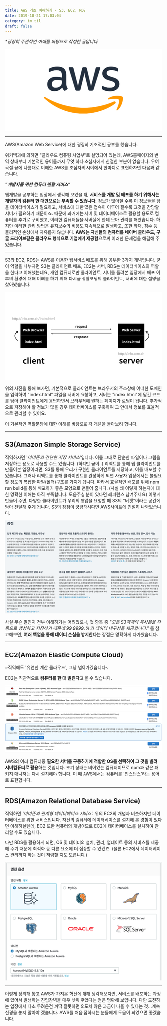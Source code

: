 ```yaml
---
title: AWS 기초 이해하기 - S3, EC2, RDS
date: 2019-10-21 17:03:04
category: im til
draft: false
---
```


_\*굉장히 주관적인 이해를 바탕으로 작성한 글입니다._

![aws](./images/AWS_logo.png)

---

AWS(Amazon Web Service)에 대한 굉장히 기초적인 공부를 했습니다.

위키백과에 의하면 "클라우드 컴퓨팅 사업부"로 설명되어 있는데, AWS홈페이지의 번역 상태부터 기본적인 용어들까지 무엇 하나 초심자에게 친절한 부분이 없습니다. 우여곡절 끝에 나름대로 이해한 AWS를 초심자의 시야에서 한마디로 표현하자면 다음과 같습니다.

**_"개발자를 위한 컴퓨터 렌탈 서비스"_**

웹개발을 공부하는 입장에서 생각해 보았을 때, **서비스를 개발 및 배포를 하기 위해서는 개발자의 컴퓨터 한 대만으로는 부족할 수 있습니다.** 정보가 많아질 수록 이 정보들을 담을 데이터베이스가 필요하고, 서비스에 대한 많은 접속이 이루어 질수록 그것을 감당할 서버가 필요하기 때문이죠. 때문에 과거에는 서버 및 데이터베이스로 활용할 용도로 컴퓨터를 추가로 구비했고, 이러한 컴퓨터들을 서버실에 한데 모아 관리를 해왔습니다. 하지만 이러한 관리 방법은 유지보수의 비용도 지속적으로 발생하고, 또한 화재, 침수 등 물리적인 손상에서 자유롭지 않습니다. **AWS는 자신들의 컴퓨터를 네이버 클라우드, 구글 드라이브같은 클라우드 형식으로 기업에게 제공함**으로써 이러한 문제점을 해결해 주었습니다.

---

S3와 EC2, RDS는 AWS를 이용한 웹서비스 배포를 위해 공부한 3가지 개념입니다. 굳이 역할을 나누자면 S3는 클라이언트 배포, EC2는 서버, RDS는 데이터베이스의 역할을 한다고 이해했는데요, 개인 컴퓨터로만 클라이언트, 서버를 돌려본 입장에서 배포 이후의 환경에 대해 이해를 하기 위해 다시금 생활코딩의 클라이언트, 서버에 대한 설명을 찾아봤습니다.

![client-server](./images/client-server.png)

위의 사진을 통해 보자면, 기본적으로 클라이언트는 브라우저의 주소창에 어떠한 도메인을 입력하여 "index.html" 파일을 서버에 요청하고, 서버는 "index.html"에 담긴 코드를 담아 클라이언트에게 응답하면서 브라우저에 원하는 페이지가 로딩이 됩니다. 추가적으로 저장해야 할 정보가 많을 경우 데이터베이스를 구축하여 그 안에서 정보를 효율적으로 관리할 수 있어요.

이 기본적인 역할분담에 대한 이해를 바탕으로 각 개념을 돌아보려 합니다.

---

## S3(Amazon Simple Storage Service)

직역하자면 '_아마존의 간단한 저장 서비스_'입니다. 이름 그대로 단순한 파일이나 그림을 저장하는 용도로 사용할 수도 있습니다. (하지만 굳이..) 리액트를 통해 웹 클라이언트를 만들어본 입장이라면, S3를 통해 우리가 구현한 클라이언트를 저장하고, 이를 배포할 수 있습니다. 그러나 리액트를 통해 클라이언트를 완성하게 되면 사용자 입장에서는 불필요할 정도의 복잡한 파일(폴더)구조를 가지게 됩니다. 따라서 효율적인 배포를 위해 npm run build를 통해 배포하기 좋은 모양으로 만들어 줍니다. (사실 왜 이렇게 하는지에 대한 명확한 이해는 아직 부족합니다. 도움주실 분이 있다면 레퍼런스 남겨주세요) 이렇게 만들어 주면, 다양한 클라이언트가 우리의 웹앱을 요청할 때 S3의 "버켓"이라는 공간에 담아 전달해 주게 됩니다. S3의 장점이 궁금하시다면 AWS사이트에 친절히 나와있습니다.

![somewhat_good](./images/good-aws.png)

사실 무슨 말인지 전부 이해하기는 어려웠으나, 첫 항목 중 _"모든 S3객체의 복사본을 자동으로 생성하고 저장하기 때문에 99.9999..%의 데이터 내구성을 제공합니다."_ 를 참고해보면, **여러 백업을 통해 데이터 손실을 방지한다**는 장점은 명확하게 다가왔습니다.

---

## EC2(Amazon Elastic Compute Cloud)

~직역해도 '유연한 계산 클라우드', 그냥 넘어가겠습니다~

EC2는 직관적으로 **컴퓨터를 한 대 빌린다**고 볼 수 있습니다.

![ecs-intro](./images/ec2-intro.png)

AWS의 여러 컴퓨터중 **필요한 서버를 구동하기에 적합한 OS를 선택하여 그 것을 빌려 서버컴퓨터로 활용**하는 것입니다. 초기 상태는 비어있는 컴퓨터이므로 npm과 같은 패키지 매니저는 다시 설치해야 합니다. 이 때 AWS에서는 컴퓨터를 '인스턴스'라는 용어로 표현합니다.

---

## RDS(Amazon Relational Database Service)

직역하면 _'아마존의 관계형 데이터베이스 서비스'._ 위의 EC2의 개념과 비슷하지만 데이터베이스를 위한 서비스입니다. 자신의 컴퓨터에 데이터베이스를 설치해 본 경험이 있다면 이해하실텐데, EC2 또한 컴퓨터의 개념이므로 EC2에 데이터베이스를 설치하여 관리할 수도 있습니다.

다만 RDS를 활용하게 되면, OS 및 데이터의 설치, 관리, 업데이트 등의 서비스를 제공해 주기 때문에 최적화 등 다른 요소에 더 집중할 수 있겠죠. (물론 EC2에서 데이터베이스 관리까지 하는 것이 저렴할 지도 모릅니다.)

![rds-intro](./images/rds-intro.png)

---

이렇게 정리해 놓고 AWS가 가져온 혁신에 대해 생각해보자면, 서비스를 배포하는 과정에 있어서 발생하는 진입장벽을 매우 낮춰 주었다는 점은 명확해 보입니다. 다만 도전하는 입장에서 다소 두려운건 까딱 잘못하면 의도치 않은 과금이 나올 수 있다는 것...계속 신경을 놓지 말아야 겠습니다. AWS를 처음 접하시는 분들에게 도움이 되었으면 좋겠습니다.
